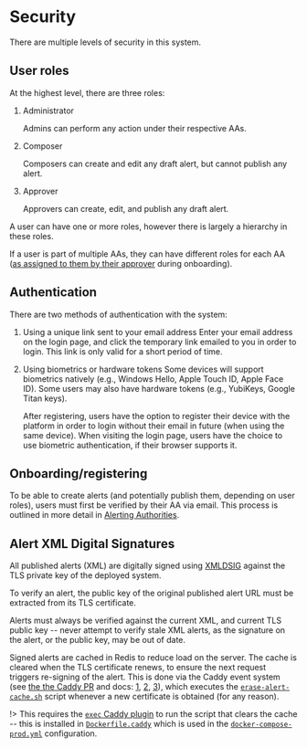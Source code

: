 # Security

There are multiple levels of security in this system.

## User roles

At the highest level, there are three roles:

1. Administrator

   Admins can perform any action under their respective AAs.

2. Composer

   Composers can create and edit any draft alert, but cannot publish any alert.

3. Approver

   Approvers can create, edit, and publish any draft alert.

A user can have one or more roles, however there is largely a hierarchy in these roles.

If a user is part of multiple AAs, they can have different roles for each AA ([as assigned to them by their approver](./alerting-authorities.md) during onboarding).

## Authentication

There are two methods of authentication with the system:

1. Using a unique link sent to your email address
   Enter your email address on the login page, and click the temporary link emailed to you in order to login. This link is only valid for a short period of time.

2. Using biometrics or hardware tokens
   Some devices will support biometrics natively (e.g., Windows Hello, Apple Touch ID, Apple Face ID). Some users may also have hardware tokens (e.g., YubiKeys, Google Titan keys).

   After registering, users have the option to register their device with the platform in order to login without their email in future (when using the same device). When visiting the login page, users have the choice to use biometric authentication, if their browser supports it.

## Onboarding/registering

To be able to create alerts (and potentially publish them, depending on user roles), users must first be verified by their AA via email. This process is outlined in more detail in [Alerting Authorities](./alerting-authorities.md).

## Alert XML Digital Signatures

All published alerts (XML) are digitally signed using [XMLDSIG](https://www.w3.org/TR/xmldsig-core1/) against the TLS private key of the deployed system.

To verify an alert, the public key of the original published alert URL must be extracted from its TLS certificate.

Alerts must always be verified against the current XML, and current TLS public key -- never attempt to verify stale XML alerts, as the signature on the alert, or the public key, may be out of date.

Signed alerts are cached in Redis to reduce load on the server. The cache is cleared when the TLS certificate renews, to ensure the next request triggers re-signing of the alert. This is done via the Caddy event system (see [the the Caddy PR](https://github.com/caddyserver/caddy/pull/4912) and docs: [1](https://github.com/caddyserver/caddy/pull/4984), [2](https://caddyserver.com/docs/caddyfile/options#event-options), [3](https://caddyserver.com/docs/modules/events.handlers.exec)), which executes the [`erase-alert-cache.sh`](https://github.com/shu8/cap-editor/tree/main/erase-alert-cache.sh) script whenever a new certificate is obtained (for any reason).

!> This requires the [`exec` Caddy plugin](https://github.com/mholt/caddy-events-exec) to run the script that clears the cache -- this is installed in [`Dockerfile.caddy`](https://github.com/shu8/cap-editor/tree/main/Dockerfile.caddy) which is used in the [`docker-compose-prod.yml`](https://github.com/shu8/cap-editor/tree/main/docker-compose-prod.yml) configuration.
